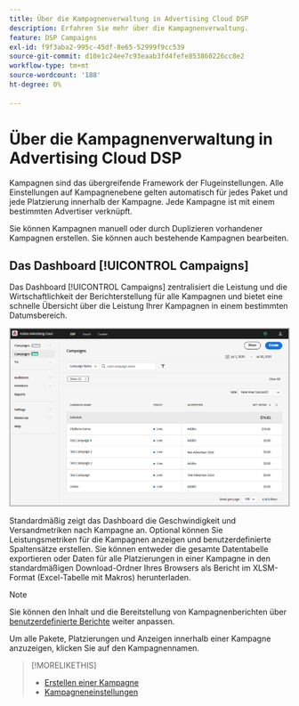 ```yaml
---
title: Über die Kampagnenverwaltung in Advertising Cloud DSP
description: Erfahren Sie mehr über die Kampagnenverwaltung.
feature: DSP Campaigns
exl-id: f9f3aba2-995c-45df-8e65-52999f9cc539
source-git-commit: d10e1c24ee7c93eaab3fd4fefe853860226cc8e2
workflow-type: tm+mt
source-wordcount: '188'
ht-degree: 0%

---
```


# Über die Kampagnenverwaltung in Advertising Cloud DSP

Kampagnen sind das übergreifende Framework der Flugeinstellungen. Alle Einstellungen auf Kampagnenebene gelten automatisch für jedes Paket und jede Platzierung innerhalb der Kampagne. Jede Kampagne ist mit einem bestimmten Advertiser verknüpft.

Sie können Kampagnen manuell oder durch Duplizieren vorhandener Kampagnen erstellen. Sie können auch bestehende Kampagnen bearbeiten.

## Das Dashboard [!UICONTROL Campaigns]

<!-- standardize on "dashboard" or "view" -->
Das Dashboard [!UICONTROL Campaigns] zentralisiert die Leistung und die Wirtschaftlichkeit der Berichterstellung für alle Kampagnen und bietet eine schnelle Übersicht über die Leistung Ihrer Kampagnen in einem bestimmten Datumsbereich.

![Kampagnen-Dashboard](/help/dsp/assets/campaign-dashboard.png)

Standardmäßig zeigt das Dashboard die Geschwindigkeit und Versandmetriken nach Kampagne an. Optional können Sie Leistungsmetriken für die Kampagnen anzeigen und benutzerdefinierte Spaltensätze erstellen. Sie können entweder die gesamte Datentabelle exportieren oder Daten für alle Platzierungen in einer Kampagne in den standardmäßigen Download-Ordner Ihres Browsers als Bericht im XLSM-Format (Excel-Tabelle mit Makros) herunterladen.

>[!NOTE]
>
>Sie können den Inhalt und die Bereitstellung von Kampagnenberichten über [benutzerdefinierte Berichte](/help/dsp/reports/report-about.md) weiter anpassen.

Um alle Pakete, Platzierungen und Anzeigen innerhalb einer Kampagne anzuzeigen, klicken Sie auf den Kampagnennamen.

>[!MORELIKETHIS]
>
>* [Erstellen einer Kampagne](campaign-create.md)
>* [Kampagneneinstellungen](campaign-settings.md)

